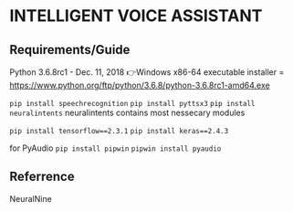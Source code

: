 # INTELLIGENT VOICE ASSISTANT

## Requirements/Guide
Python 3.6.8rc1 - Dec. 11, 2018
👉Windows x86-64 executable installer = https://www.python.org/ftp/python/3.6.8/python-3.6.8rc1-amd64.exe

`pip install speechrecognition`
`pip install pyttsx3`
`pip install neuralintents`
    neuralintents contains most nessecary modules 

`pip install tensorflow==2.3.1`
`pip install keras==2.4.3`

for PyAudio
`pip install pipwin`
`pipwin install pyaudio`

## Referrence
NeuralNine